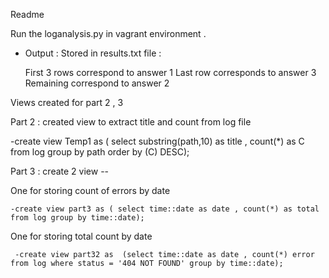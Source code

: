 Readme 


Run the loganalysis.py in vagrant environment .

- Output : Stored in results.txt file :
  
  First 3 rows correspond to answer 1 
  Last row corresponds to answer 3
  Remaining correspond to answer 2 

Views created for part 2 , 3 

Part 2 : created view to extract title and count from log file 

-create view Temp1 as ( select substring(path,10) as title , count(*) as C  from log group by path order by (C) DESC);

Part 3 : create 2 view -- 

One for storing count of errors by date 

    -create view part3 as ( select time::date as date , count(*) as total  from log group by time::date);

One for storing total count by date

     -create view part32 as  (select time::date as date , count(*) error  from log where status = '404 NOT FOUND' group by time::date);